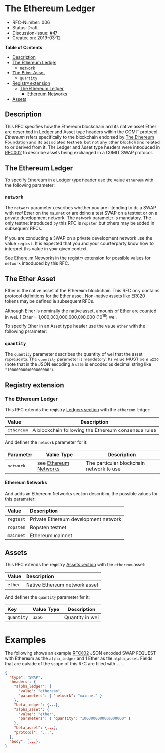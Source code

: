 # The Ethereum Ledger

- RFC-Number: 006
- Status: Draft
- Discussion-issue: [#47](https://github.com/comit-network/RFCs/issues/47)
- Created on: 2019-03-12

**Table of Contents**
- [Description](#description)
- [The Ethereum Ledger](#the-ethereum-ledger)
    - [`network`](#network)
- [The Ether Asset](#the-ether-asset)
    - [`quantity`](#quantity)
- [Registry extension](#registry-extension)
    - [The Ethereum Ledger](#the-ethereum-ledger-1)
        - [Ethereum Networks](#ethereum-networks)
- [Assets](#assets)

## Description

This RFC specifies how the Ethereum blockchain and its native asset Ether are described in Ledger and Asset type headers within the COMIT protocol.
*Ethereum* refers specifically to the blockchain endorsed by [The Ethereum Foundation](https://www.ethereum.org/foundation) and its associated testnets but not any other blockchains related to or derived from it.
The Ledger and Asset type headers were introduced in [RFC002](./RFC-002-SWAP.md) to describe assets being exchanged in a COMIT SWAP protocol.

## The Ethereum Ledger

To specify Ethereum in a Ledger type header use the value `ethereum` with the following parameter:

### `network`

The `network` parameter describes whether you are intending to do a SWAP with *real* Ether on the `mainnet` or are doing a test SWAP on a testnet or on a private development network.
The `network` parameter is mandatory.
The only testnet introduced by this RFC is `ropsten` but others may be added in subsequent RFCs.

If you are conducting a SWAP on a private development network use the value `regtest`.
It is expected that you and your counterparty know how to interpret this value in your given context.

See [Ethereum Networks](#ethereum-networks) in the registry extension for possible values for `network` introduced by this RFC.

## The Ether Asset

Ether is the native asset of the Ethereum blockchain.
This RFC only contains protocol definitions for the Ether asset.
Non-native assets like [ERC20](https://theethereum.wiki/w/index.php/ERC20_Token_Standard) tokens may be defined in subsequent RFCs.

Although Ether is nominally the native asset, amounts of Ether are counted in wei.
1 Ether =  1,000,000,000,000,000,000 (10<sup>18</sup>) wei.

To specify Ether in an Asset type header use the value `ether` with the following parameter:

### `quantity`

The `quantity` parameter describes the quantity of wei that the asset represents.
The `quantity` parameter is mandatory.
Its value MUST be a `u256` (note that in the JSON encoding a `u256` is encoded as decimal string like `"1000000000000000000"`).


## Registry extension

### The Ethereum Ledger

This RFC extends the registry [Ledgers section](./registry.md#ledgers) with the `ethereum` ledger:

| Value      | Description                                         |
|:-----------|-----------------------------------------------------|
| `ethereum` | A blockchain following the Ethereum consensus rules |

And defines the `network` parameter for it:

| Parameter | Value Type                                  | Description                              |
|:----------|---------------------------------------------|------------------------------------------|
| `network` | see [Ethereum Networks](#ethereum-networks) | The particular blockchain network to use |


#### Ethereum Networks

And adds an Ethereum Networks section describing the possible values for this parameter:

| Value     | Description                          |
|:----------|:-------------------------------------|
| `regtest` | Private Ethereum development network |
| `ropsten` | Ropsten testnet                      |
| `mainnet` | Ethereum mainnet                     |


## Assets

This RFC extends the registry [Assets section](./registry.md#assets) with the `ethereum` asset:

| Value   | Description                   |
|:--------|:------------------------------|
| `ether` | Native Ethereum network asset |

And defines the `quantity` parameter for it:

| Key        | Value Type | Description     |
|:-----------|------------|-----------------|
| `quantity` | `u256`     | Quantity in wei |


# Examples

The following shows an example [RFC002](./RFC-002-SWAP.md) JSON encoded SWAP REQUEST with Ethereum as the `alpha_ledger` and 1 Ether as the `alpha_asset`.
Fields that are outside of the scope of this RFC are filled with `...`.

``` json
{
  "type": "SWAP",
  "headers": {
    "alpha_ledger": {
      "value": "ethereum",
      "parameters": { "network": "mainnet" }
    },
    "beta_ledger": {...},
    "alpha_asset": {
      "value": "ether",
      "parameters": { "quantity": "1000000000000000000" }
    },
    "beta_asset": {...},
    "protocol": "...",
  },
  "body": {...},
}
```
